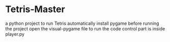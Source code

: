 # Tetris-Master
a python project to run Tetris automatically 
install pygame before running the project
open the visual-pygame file to run the code
control part is inside player.py

